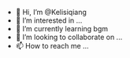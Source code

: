 - 👋 Hi, I’m @Kelisiqiang
- 👀 I’m interested in ...
- 🌱 I’m currently learning bgm
- 💞️ I’m looking to collaborate on ...
- 📫 How to reach me ...

<!---
Kelisiqiang/Kelisiqiang is a ✨ special ✨ repository because its `README.md` (this file) appears on your GitHub profile.
You can click the Preview link to take a look at your changes.
--->
